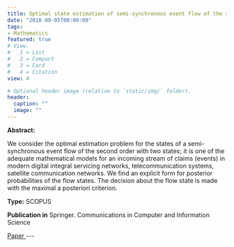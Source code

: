 ```yaml
---
title: Optimal state estimation of semi-synchronous event flow of the second order under its complete observability
date: "2018-09-05T00:00:00"
tags:
- Mathematics
featured: true
# View.
#   1 = List
#   2 = Compact
#   3 = Card
#   4 = Citation
view: 4

# Optional header image (relative to `static/img/` folder).
header:
  caption: ""
  image: ""
---
```


**Abstract:**

We consider the optimal estimation problem for the states of a semi-synchronous event flow of the second order with two states; it is one of the adequate mathematical models for an incoming stream of claims (events) in modern digital integral servicing networks, telecommunication systems, satellite communication networks. We find an explicit form for posterior probabilities of the flow states. The decision about the flow state is made with the maximal a posteriori criterion.

**Type:** SCOPUS

**Publication in** Springer. Communications in Computer and Information Science

<a href="https://link.springer.com/chapter/10.1007/978-3-319-97595-5_8">
  Paper
</a>
---
